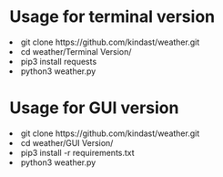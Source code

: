 # Usage for terminal version
 <li>git clone https://github.com/kindast/weather.git
 <li>cd weather/Terminal Version/
 <li>pip3 install requests
 <li>python3 weather.py

# Usage for GUI version
<li>git clone https://github.com/kindast/weather.git
<li>cd weather/GUI Version/
<li>pip3 install -r requirements.txt
<li>python3 weather.py
